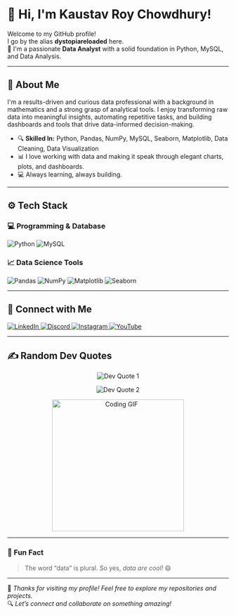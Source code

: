 # 👋 Hi, I'm Kaustav Roy Chowdhury!

Welcome to my GitHub profile!  
I go by the alias **dystopiareloaded** here.  
🎯 I'm a passionate **Data Analyst** with a solid foundation in Python, MySQL, and Data Analysis.

---

## 🧠 About Me

I'm a results-driven and curious data professional with a background in mathematics and a strong grasp of analytical tools. I enjoy transforming raw data into meaningful insights, automating repetitive tasks, and building dashboards and tools that drive data-informed decision-making.

- 🔍 **Skilled In:** Python, Pandas, NumPy, MySQL, Seaborn, Matplotlib, Data Cleaning, Data Visualization  
- 📊 I love working with data and making it speak through elegant charts, plots, and dashboards.  
- 💻 Always learning, always building.

---

## ⚙️ Tech Stack

### 💻 Programming & Database

<p align="left">
  <img src="https://img.shields.io/badge/Python-3776AB?style=for-the-badge&logo=python&logoColor=white" alt="Python">
  <img src="https://img.shields.io/badge/MySQL-4479A1?style=for-the-badge&logo=mysql&logoColor=white" alt="MySQL">
</p>

### 📈 Data Science Tools

<p align="left">
  <img src="https://img.shields.io/badge/Pandas-150458?style=for-the-badge&logo=pandas&logoColor=white" alt="Pandas">
  <img src="https://img.shields.io/badge/NumPy-013243?style=for-the-badge&logo=numpy&logoColor=white" alt="NumPy">
  <img src="https://img.shields.io/badge/Matplotlib-11557C?style=for-the-badge&logo=matplotlib&logoColor=white" alt="Matplotlib">
  <img src="https://img.shields.io/badge/Seaborn-2D3F6C?style=for-the-badge&logo=seaborn&logoColor=white" alt="Seaborn">
</p>

---

## 🔗 Connect with Me

<p align="left">
  <a href="https://www.linkedin.com/in/kaustavroychowdhury" target="_blank">
    <img src="https://img.shields.io/badge/LinkedIn-%230077B5.svg?style=for-the-badge&logo=linkedin&logoColor=white" alt="LinkedIn">
  </a>
  <a href="https://discord.com" target="_blank">
    <img src="https://img.shields.io/badge/Discord-5865F2?style=for-the-badge&logo=discord&logoColor=white" alt="Discord">
  </a>
  <a href="https://instagram.com" target="_blank">
    <img src="https://img.shields.io/badge/Instagram-E4405F?style=for-the-badge&logo=instagram&logoColor=white" alt="Instagram">
  </a>
  <a href="https://youtube.com" target="_blank">
    <img src="https://img.shields.io/badge/YouTube-FF0000?style=for-the-badge&logo=youtube&logoColor=white" alt="YouTube">
  </a>
</p>

---

## ✍️ Random Dev Quotes

<p align="center">
  <img src="https://quotes-github-readme.vercel.app/api?type=horizontal&theme=tokyonight" alt="Dev Quote 1" />
</p>

<p align="center">
  <img src="https://readme-typing-svg.demolab.com/?lines=First%2C+solve+the+problem.;Then%2C+write+the+code.&font=Fira%20Code&center=true&width=435&height=45&color=58A6FF&vCenter=true&size=22" alt="Dev Quote 2" />
</p>

<p align="center">
  <img src="https://media.giphy.com/media/qgQUggAC3Pfv687qPC/giphy.gif" width="300" alt="Coding GIF">
</p>

---

### 🚀 Fun Fact

> The word “data” is plural. So yes, *data are cool!* 😄

---

🌟 _Thanks for visiting my profile! Feel free to explore my repositories and projects._  
🔍 _Let’s connect and collaborate on something amazing!_
